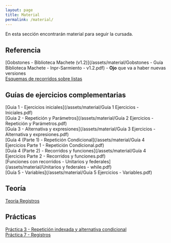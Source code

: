 ```yaml
---
layout: page
title: Material
permalink: /material/
---
```


En esta sección encontrarán material para seguir la cursada.

## Referencia
[Gobstones - Biblioteca Machete (v1.2)](/assets/material/Gobstones - Guía Biblioteca Machete - Inpr-Sarmiento - v1.2.pdf) - **Ojo** que va a haber nuevas versiones
<br>
[Esquemas de recorridos sobre listas](/assets/material/Recorridodelistas-Esquemas.pdf)

## Guías de ejercicios complementarias
[Guia 1 - Ejercicios iniciales](/assets/material/Guía 1 Ejercicios - Iniciales.pdf)
<br>
[Guia 2 - Repetición y Parámetros](/assets/material/Guía 2 Ejercicios - Repetición y Parámetros.pdf)
<br>
[Guía 3 - Alternativa y expresiones](/assets/material/Guía 3 Ejercicios - Alternativa y expresiones.pdf)
<br>
[Guía 4 (Parte 1) - Repetición Condicional](/assets/material/Guía 4 Ejercicios  Parte 1 - Repetición Condicional.pdf)
<br>
[Guía 4 (Parte 2) - Recorridos y funciones](/assets/material/Guía 4 Ejercicios  Parte 2 - Recorridos y funciones.pdf)
<br>
[Funciones con recorridos - Unitarios y federales](/assets/material/Unitarios y federales - while.pdf)
<br>
[Guía 5 - Variables](/assets/material/Guía 5 Ejercicios - Variables.pdf)
<br>

## Teoría

[Teoría Registros](/assets/material/teoria-registros.pdf)
<br>

## Prácticas
[Práctica 3 - Repetición indexada y alternativa condicional](/assets/material/Practica3-repeticion-indexada-y-alternativa-condicional.pdf)
<br>
[Práctica 7 - Registros](/assets/material/Practica7-Registros.pdf)
